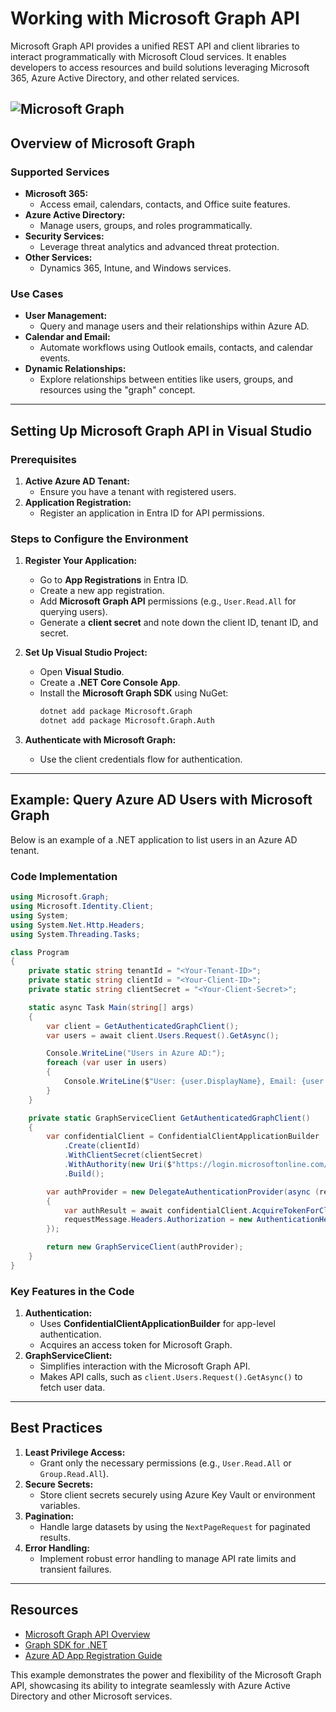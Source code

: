 # Working with Microsoft Graph API

Microsoft Graph API provides a unified REST API and client libraries to interact programmatically with Microsoft Cloud services. It enables developers to access resources and build solutions leveraging Microsoft 365, Azure Active Directory, and other related services.

![Microsoft Graph](https://learn.microsoft.com/en-us/graph/images/microsoft-graph.png "Microsoft Graph")
---

## Overview of Microsoft Graph

### Supported Services
- **Microsoft 365:**
  - Access email, calendars, contacts, and Office suite features.
- **Azure Active Directory:**
  - Manage users, groups, and roles programmatically.
- **Security Services:**
  - Leverage threat analytics and advanced threat protection.
- **Other Services:**
  - Dynamics 365, Intune, and Windows services.

### Use Cases
- **User Management:**
  - Query and manage users and their relationships within Azure AD.
- **Calendar and Email:**
  - Automate workflows using Outlook emails, contacts, and calendar events.
- **Dynamic Relationships:**
  - Explore relationships between entities like users, groups, and resources using the "graph" concept.

---

## Setting Up Microsoft Graph API in Visual Studio

### Prerequisites
1. **Active Azure AD Tenant:**
   - Ensure you have a tenant with registered users.
2. **Application Registration:**
   - Register an application in Entra ID for API permissions.

### Steps to Configure the Environment
1. **Register Your Application:**
   - Go to **App Registrations** in Entra ID.
   - Create a new app registration.
   - Add **Microsoft Graph API** permissions (e.g., `User.Read.All` for querying users).
   - Generate a **client secret** and note down the client ID, tenant ID, and secret.

2. **Set Up Visual Studio Project:**
   - Open **Visual Studio**.
   - Create a **.NET Core Console App**.
   - Install the **Microsoft Graph SDK** using NuGet:
     ```bash
     dotnet add package Microsoft.Graph
     dotnet add package Microsoft.Graph.Auth
     ```

3. **Authenticate with Microsoft Graph:**
   - Use the client credentials flow for authentication.

---

## Example: Query Azure AD Users with Microsoft Graph

Below is an example of a .NET application to list users in an Azure AD tenant.

### Code Implementation

```csharp
using Microsoft.Graph;
using Microsoft.Identity.Client;
using System;
using System.Net.Http.Headers;
using System.Threading.Tasks;

class Program
{
    private static string tenantId = "<Your-Tenant-ID>";
    private static string clientId = "<Your-Client-ID>";
    private static string clientSecret = "<Your-Client-Secret>";

    static async Task Main(string[] args)
    {
        var client = GetAuthenticatedGraphClient();
        var users = await client.Users.Request().GetAsync();

        Console.WriteLine("Users in Azure AD:");
        foreach (var user in users)
        {
            Console.WriteLine($"User: {user.DisplayName}, Email: {user.Mail}");
        }
    }

    private static GraphServiceClient GetAuthenticatedGraphClient()
    {
        var confidentialClient = ConfidentialClientApplicationBuilder
            .Create(clientId)
            .WithClientSecret(clientSecret)
            .WithAuthority(new Uri($"https://login.microsoftonline.com/{tenantId}"))
            .Build();

        var authProvider = new DelegateAuthenticationProvider(async (requestMessage) =>
        {
            var authResult = await confidentialClient.AcquireTokenForClient(new[] { "https://graph.microsoft.com/.default" }).ExecuteAsync();
            requestMessage.Headers.Authorization = new AuthenticationHeaderValue("Bearer", authResult.AccessToken);
        });

        return new GraphServiceClient(authProvider);
    }
}
```

### Key Features in the Code
1. **Authentication:**
   - Uses **ConfidentialClientApplicationBuilder** for app-level authentication.
   - Acquires an access token for Microsoft Graph.
2. **GraphServiceClient:**
   - Simplifies interaction with the Microsoft Graph API.
   - Makes API calls, such as `client.Users.Request().GetAsync()` to fetch user data.

---

## Best Practices

1. **Least Privilege Access:**
   - Grant only the necessary permissions (e.g., `User.Read.All` or `Group.Read.All`).
2. **Secure Secrets:**
   - Store client secrets securely using Azure Key Vault or environment variables.
3. **Pagination:**
   - Handle large datasets by using the `NextPageRequest` for paginated results.
4. **Error Handling:**
   - Implement robust error handling to manage API rate limits and transient failures.

---

## Resources

- [Microsoft Graph API Overview](https://learn.microsoft.com/en-us/graph/overview)
- [Graph SDK for .NET](https://learn.microsoft.com/en-us/graph/sdks/sdks-overview)
- [Azure AD App Registration Guide](https://learn.microsoft.com/en-us/azure/active-directory/develop/quickstart-register-app)

This example demonstrates the power and flexibility of the Microsoft Graph API, showcasing its ability to integrate seamlessly with Azure Active Directory and other Microsoft services.
